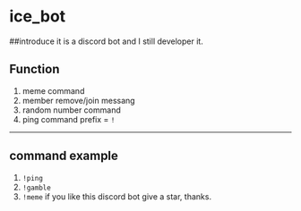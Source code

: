 # ice_bot
##introduce
it is a discord bot and I still developer it.
## Function
1. meme command
2. member remove/join messang
3. random number command
4. ping command
prefix = `!`
---
## command example
1. `!ping`
2. `!gamble`
3. `!meme`
if you like this discord bot give a star, thanks.
